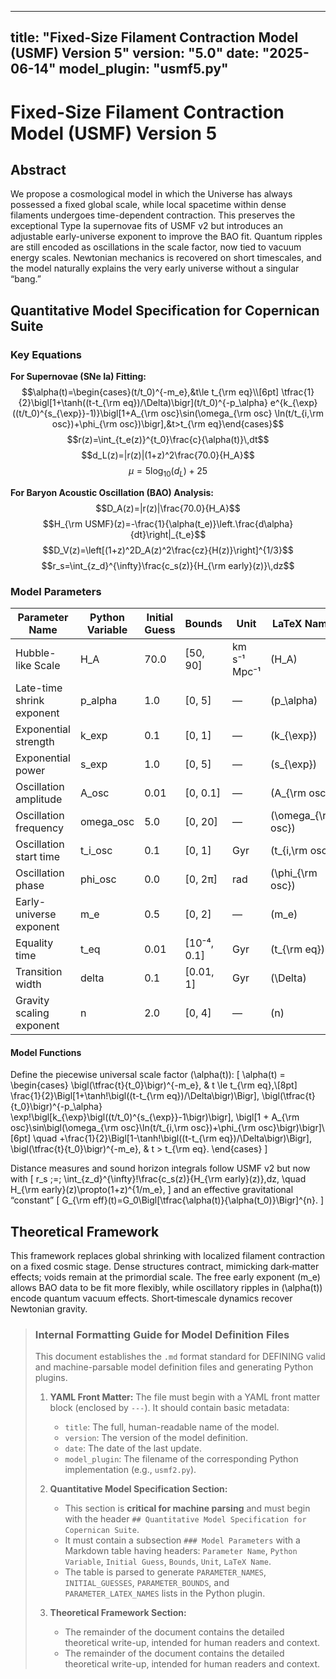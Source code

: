 <!-- DEV NOTE (v1.4.1): Added missing Key Equations section and general
formatting corrections so the file can be parsed by the suite. -->
---
title: "Fixed-Size Filament Contraction Model (USMF) Version 5"
version: "5.0"
date: "2025-06-14"
model_plugin: "usmf5.py"
---

# Fixed-Size Filament Contraction Model (USMF) Version 5

## Abstract
We propose a cosmological model in which the Universe has always possessed a fixed global scale, while local spacetime within dense filaments undergoes time-dependent contraction. This preserves the exceptional Type Ia supernovae fits of USMF v2 but introduces an adjustable early-universe exponent to improve the BAO fit. Quantum ripples are still encoded as oscillations in the scale factor, now tied to vacuum energy scales. Newtonian mechanics is recovered on short timescales, and the model naturally explains the very early universe without a singular “bang.”

## Quantitative Model Specification for Copernican Suite

### Key Equations

**For Supernovae (SNe Ia) Fitting:**
$$\alpha(t)=\begin{cases}(t/t_0)^{-m_e},&t\le t_{\rm eq}\\[6pt]
\tfrac{1}{2}\bigl[1+\tanh((t-t_{\rm eq})/\Delta)\bigr](t/t_0)^{-p_\alpha}
e^{k_{\exp}((t/t_0)^{s_{\exp}}-1)}\bigl[1+A_{\rm osc}\sin(\omega_{\rm osc}
\ln(t/t_{i,\rm osc})+\phi_{\rm osc})\bigr],&t>t_{\rm eq}\end{cases}$$
$$r(z)=\int_{t_e(z)}^{t_0}\frac{c}{\alpha(t)}\,dt$$
$$d_L(z)=|r(z)|(1+z)^2\frac{70.0}{H_A}$$
$$\mu=5\log_{10}(d_L)+25$$

**For Baryon Acoustic Oscillation (BAO) Analysis:**
$$D_A(z)=|r(z)|\frac{70.0}{H_A}$$
$$H_{\rm USMF}(z)=-\frac{1}{\alpha(t_e)}\left.\frac{d\alpha}{dt}\right|_{t_e}$$
$$D_V(z)=\left[(1+z)^2D_A(z)^2\frac{cz}{H(z)}\right]^{1/3}$$
$$r_s=\int_{z_d}^{\infty}\frac{c_s(z)}{H_{\rm early}(z)}\,dz$$

### Model Parameters

| Parameter Name                | Python Variable | Initial Guess | Bounds         | Unit       | LaTeX Name                          |
|-------------------------------|-----------------|---------------|----------------|------------|-------------------------------------|
| Hubble-like Scale             | H_A             | 70.0          | [50, 90]       | km s⁻¹ Mpc⁻¹ | \(H_A\)                             |
| Late-time shrink exponent     | p_alpha         | 1.0           | [0, 5]         | —          | \(p_\alpha\)                        |
| Exponential strength          | k_exp           | 0.1           | [0, 1]         | —          | \(k_{\exp}\)                        |
| Exponential power             | s_exp           | 1.0           | [0, 5]         | —          | \(s_{\exp}\)                        |
| Oscillation amplitude         | A_osc           | 0.01          | [0, 0.1]       | —          | \(A_{\rm osc}\)                     |
| Oscillation frequency         | omega_osc       | 5.0           | [0, 20]        | —          | \(\omega_{\rm osc}\)                |
| Oscillation start time        | t_i_osc         | 0.1           | [0, 1]         | Gyr        | \(t_{i,\rm osc}\)                   |
| Oscillation phase             | phi_osc         | 0.0           | [0, 2π]        | rad        | \(\phi_{\rm osc}\)                  |
| Early-universe exponent       | m_e             | 0.5           | [0, 2]         | —          | \(m_e\)                             |
| Equality time                 | t_eq            | 0.01          | [10⁻⁴, 0.1]    | Gyr        | \(t_{\rm eq}\)                      |
| Transition width              | delta           | 0.1           | [0.01, 1]      | Gyr        | \(\Delta\)                          |
| Gravity scaling exponent      | n               | 2.0           | [0, 4]         | —          | \(n\)                               |

#### Model Functions

Define the piecewise universal scale factor \(\alpha(t)\):
\[
\alpha(t) =
\begin{cases}
\bigl(\tfrac{t}{t_0}\bigr)^{-m_e}, & t \le t_{\rm eq},\\[8pt]
\frac{1}{2}\Bigl[1+\tanh\!\bigl((t-t_{\rm eq})/\Delta\bigr)\Bigr]\,
\bigl(\tfrac{t}{t_0}\bigr)^{-p_\alpha}
\exp\!\bigl[k_{\exp}\bigl((t/t_0)^{s_{\exp}}-1\bigr)\bigr]\,
\bigl[1 + A_{\rm osc}\sin\bigl(\omega_{\rm osc}\ln(t/t_{i,\rm osc})+\phi_{\rm osc}\bigr)\bigr]\\[6pt]
\quad
+\frac{1}{2}\Bigl[1-\tanh\!\bigl((t-t_{\rm eq})/\Delta\bigr)\Bigr]\,
\bigl(\tfrac{t}{t_0}\bigr)^{-m_e}, & t > t_{\rm eq}.
\end{cases}
\]

Distance measures and sound horizon integrals follow USMF v2 but now with
\[
r_s \;=\; \int_{z_d}^{\infty}\!\frac{c_s(z)}{H_{\rm early}(z)}\,dz,
\quad
H_{\rm early}(z)\propto(1+z)^{1/m_e},
\]
and an effective gravitational “constant”
\[
G_{\rm eff}(t)=G_0\Bigl[\tfrac{\alpha(t)}{\alpha(t_0)}\Bigr]^{n}.
\]

## Theoretical Framework
This framework replaces global shrinking with localized filament contraction on a fixed cosmic stage. Dense structures contract, mimicking dark‐matter effects; voids remain at the primordial scale. The free early exponent \(m_e\) allows BAO data to be fit more flexibly, while oscillatory ripples in \(\alpha(t)\) encode quantum vacuum effects. Short‐timescale dynamics recover Newtonian gravity.

> ### **Internal Formatting Guide for Model Definition Files**
>
> This document establishes the `.md` format standard for DEFINING valid and machine-parsable model definition files and generating Python plugins.
>
> 1.  **YAML Front Matter:** The file must begin with a YAML front matter block (enclosed by `---`). It should contain basic metadata:
>     -   `title`: The full, human-readable name of the model.
>     -   `version`: The version of the model definition.
>     -   `date`: The date of the last update.
>     -   `model_plugin`: The filename of the corresponding Python implementation (e.g., `usmf2.py`).
>
> 2.  **Quantitative Model Specification Section:**
>     -   This section is **critical for machine parsing** and must begin with the header `## Quantitative Model Specification for Copernican Suite`.
>     -   It must contain a subsection `### Model Parameters` with a Markdown table having headers: `Parameter Name`, `Python Variable`, `Initial Guess`, `Bounds`, `Unit`, `LaTeX Name`.
>     -   The table is parsed to generate `PARAMETER_NAMES`, `INITIAL_GUESSES`, `PARAMETER_BOUNDS`, and `PARAMETER_LATEX_NAMES` lists in the Python plugin.
>
> 3.  **Theoretical Framework Section:**
>     -   The remainder of the document contains the detailed theoretical write-up, intended for human readers and context.
>     -   The remainder of the document contains the detailed theoretical write-up, intended for human readers and context.
